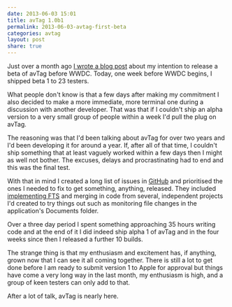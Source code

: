 ```yaml
---
date: 2013-06-03 15:01
title: avTag 1.0b1
permalink: 2013-06-03-avtag-first-beta
categories: avtag
layout: post
share: true
---
```


Just over a month ago [I wrote a blog post](http://swwritings.com/post/2013-04-25-avtag-promise) about my intention to release a beta of avTag before WWDC. Today, one week before WWDC begins, I shipped beta 1 to 23 testers.

What people don't know is that a few days after making my commitment I also decided to make a more immediate, more terminal one during a discussion with another developer. That was that if I couldn't ship an alpha version to a very small group of people within a week I'd pull the plug on avTag.

The reasoning was that I'd been talking about avTag for over two years and I'd been developing it for around a year. If, after all of that time, I couldn't ship something that at least vaguely worked within a few days then I might as well not bother. The excuses, delays and procrastinating had to end and this was the final test.

With that in mind I created a long list of issues in [GitHub](https://github.com) and prioritised the ones I needed to fix to get something, anything, released. They included [implementing FTS](http://swwritings.com/post/2013-04-30-searching-for-speedy-searching) and merging in code from several, independent projects I'd created to try things out such as monitoring file changes in the application's Documents folder.

Over a three day period I spent something approaching 35 hours writing code and at the end of it I did indeed ship alpha 1 of avTag and in the four weeks since then I released a further 10 builds.

The strange thing is that my enthusiasm and excitement has, if anything, grown now that I can see it all coming together. There is still a lot to get done before I am ready to submit version 1 to Apple for approval but things have come a very long way in the last month, my enthusiasm is high, and a group of keen testers can only add to that.

After a lot of talk, avTag is nearly here.

